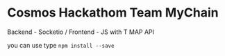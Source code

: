 # Cosmos Hackathom Team MyChain

Backend - Socketio / Frontend - JS with T MAP API

you can use type   ```npm install --save```


